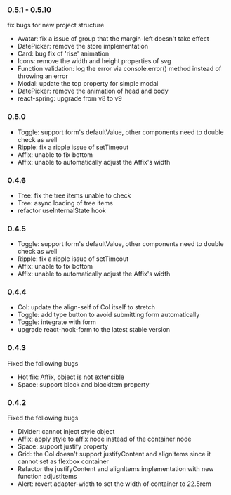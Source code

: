 ### 0.5.1 - 0.5.10
fix bugs for new project structure
* Avatar: fix a issue of group that the margin-left doesn't take effect
* DatePicker: remove the store implementation
* Card: bug fix of 'rise' animation
* Icons: remove the width and height properties of svg
* Function validation: log the error via console.error() method instead of throwing an error
* Modal: update the top property for simple modal
* DatePicker: remove the animation of head and body
* react-spring: upgrade from v8 to v9

### 0.5.0
* Toggle: support form's defaultValue, other components need to double check as well
* Ripple: fix a ripple issue of setTimeout
* Affix: unable to fix bottom
* Affix: unable to automatically adjust the Affix's width

### 0.4.6
* Tree: fix the tree items unable to check
* Tree: async loading of tree items
* refactor useInternalState hook

### 0.4.5
* Toggle: support form's defaultValue, other components need to double check as well
* Ripple: fix a ripple issue of setTimeout
* Affix: unable to fix bottom
* Affix: unable to automatically adjust the Affix's width

### 0.4.4
* Col:  update the align-self of Col itself to stretch
* Toggle: add type button to avoid submitting form automatically
* Toggle: integrate with form
* upgrade react-hook-form to the latest stable version

### 0.4.3
Fixed the following bugs 
* Hot fix: Affix, object is not extensible  
* Space: support block and blockItem property

### 0.4.2
Fixed the following bugs 
* Divider: cannot inject style object
* Affix: apply style to affix node instead of the container node
* Space: support justify property
* Grid: the Col doesn't support justifyContent and alignItems since it cannot set as flexbox container
* Refactor the justifyContent and alignItems implementation with new function adjustItems
* Alert: revert adapter-width to set the width of container to 22.5rem